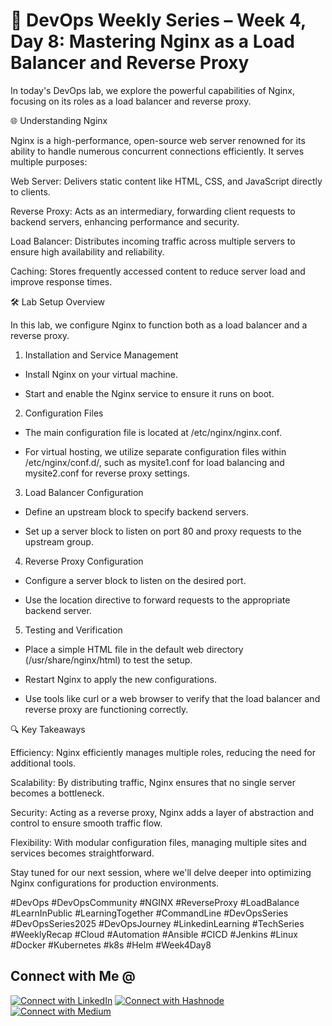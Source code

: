 
# 🚀 DevOps Weekly Series – Week 4, Day 8: Mastering Nginx as a Load Balancer and Reverse Proxy



In today's DevOps lab, we explore the powerful capabilities of Nginx, focusing on its roles as a load balancer and reverse proxy.



🌐 Understanding Nginx

Nginx is a high-performance, open-source web server renowned for its ability to handle numerous concurrent connections efficiently. It serves multiple purposes:



Web Server: Delivers static content like HTML, CSS, and JavaScript directly to clients.



Reverse Proxy: Acts as an intermediary, forwarding client requests to backend servers, enhancing performance and security.



Load Balancer: Distributes incoming traffic across multiple servers to ensure high availability and reliability.



Caching: Stores frequently accessed content to reduce server load and improve response times.



🛠️ Lab Setup Overview

In this lab, we configure Nginx to function both as a load balancer and a reverse proxy.



1. Installation and Service Management



* Install Nginx on your virtual machine.

* Start and enable the Nginx service to ensure it runs on boot.



2. Configuration Files

* The main configuration file is located at /etc/nginx/nginx.conf.

* For virtual hosting, we utilize separate configuration files within /etc/nginx/conf.d/, such as mysite1.conf for load balancing and mysite2.conf for reverse proxy settings.



3. Load Balancer Configuration

* Define an upstream block to specify backend servers.

* Set up a server block to listen on port 80 and proxy requests to the upstream group.



4. Reverse Proxy Configuration

* Configure a server block to listen on the desired port.

* Use the location directive to forward requests to the appropriate backend server.



5. Testing and Verification

* Place a simple HTML file in the default web directory (/usr/share/nginx/html) to test the setup.

* Restart Nginx to apply the new configurations.

* Use tools like curl or a web browser to verify that the load balancer and reverse proxy are functioning correctly.



🔍 Key Takeaways



Efficiency: Nginx efficiently manages multiple roles, reducing the need for additional tools.

Scalability: By distributing traffic, Nginx ensures that no single server becomes a bottleneck.

Security: Acting as a reverse proxy, Nginx adds a layer of abstraction and control to ensure smooth traffic flow.

Flexibility: With modular configuration files, managing multiple sites and services becomes straightforward.



Stay tuned for our next session, where we'll delve deeper into optimizing Nginx configurations for production environments.

#DevOps #DevOpsCommunity #NGINX #ReverseProxy #LoadBalance #LearnInPublic #LearningTogether #CommandLine #DevOpsSeries #DevOpsSeries2025 #DevOpsJourney #LinkedinLearning #TechSeries #WeeklyRecap #Cloud #Automation #Ansible #CICD #Jenkins #Linux #Docker #Kubernetes #k8s #Helm #Week4Day8


## Connect with Me @

[![Connect with LinkedIn](https://img.shields.io/badge/LinkedIn-Connect-blue?style=for-the-badge&logo=linkedin)](https://www.linkedin.com/in/jasmeetsm)
[![Connect with Hashnode](https://img.shields.io/badge/Hashnode-Follow-blueviolet?style=for-the-badge&logo=hashnode)](https://devops2025.hashnode.dev)
[![Connect with Medium](https://img.shields.io/badge/Medium-Follow-black?style=for-the-badge&logo=medium)](https://medium.com/@jasmeetsm04)


